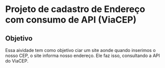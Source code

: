 # Projeto de cadastro de Endereço com consumo de API (ViaCEP)

## Objetivo
Essa aividade tem como objetivo ciar um site aonde quando inserimos o nosso CEP, o site informa nosso endereço. Ele faz isso, consultando a API do ViaCEP.

##